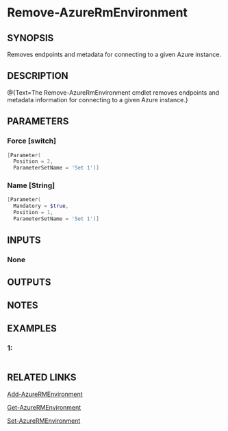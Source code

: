 ﻿# Remove-AzureRmEnvironment

## SYNOPSIS
Removes endpoints and metadata for connecting to a given Azure instance.

## DESCRIPTION
@{Text=The Remove-AzureRmEnvironment cmdlet removes endpoints and metadata information for connecting to a given Azure instance.}

## PARAMETERS

### Force [switch]

```powershell
[Parameter(
  Position = 2,
  ParameterSetName = 'Set 1')]
```




### Name [String]

```powershell
[Parameter(
  Mandatory = $true,
  Position = 1,
  ParameterSetName = 'Set 1')]
```





## INPUTS
### None


## OUTPUTS

## NOTES


## EXAMPLES
### 1:

```powershell
```




## RELATED LINKS

[Add-AzureRMEnvironment]()

[Get-AzureRMEnvironment]()

[Set-AzureRMEnvironment]()


